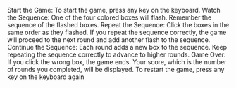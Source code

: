 Start the Game:
To start the game, press any key on the keyboard.
Watch the Sequence:
One of the four colored boxes will flash.
Remember the sequence of the flashed boxes.
Repeat the Sequence:
Click the boxes in the same order as they flashed.
If you repeat the sequence correctly, the game will proceed to the next round and add another flash to the sequence.
Continue the Sequence:
Each round adds a new box to the sequence.
Keep repeating the sequence correctly to advance to higher rounds.
Game Over:
If you click the wrong box, the game ends.
Your score, which is the number of rounds you completed, will be displayed.
To restart the game, press any key on the keyboard again
